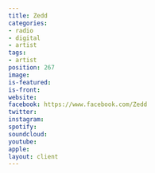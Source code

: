 ```yaml
---
title: Zedd
categories:
- radio
- digital
- artist
tags:
- artist
position: 267
image: 
is-featured: 
is-front: 
website: 
facebook: https://www.facebook.com/Zedd
twitter: 
instagram: 
spotify: 
soundcloud: 
youtube: 
apple: 
layout: client
---
```


